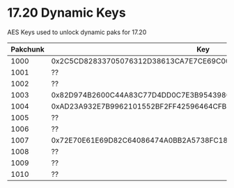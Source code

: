 # 17.20 Dynamic Keys
AES Keys used to unlock dynamic paks for 17.20

| Pakchunk          | Key                                                                   |
| ----------------- | --------------------------------------------------------------------- |
| 1000              | 0x2C5CD82833705076312D38613CA7E7CE69C00C2C026458D9C9B20BF53686064C    |
| 1001              | ??                                                                    |
| 1002              | ??                                                                    |
| 1003              | 0x82D974B2600C44A83C77D4DD0C7E3B9543980B280ACDB00F03AFC76972D6CBDE    |
| 1004              | 0xAD23A932E7B9962101552BF2FF42596464CFB0FD90780ED8C3D19D89C247B3B6    |
| 1005              | ??                                                                    |
| 1006              | ??                                                                    |
| 1007              | 0x72E70E61E69D82C64086474A0BB2A5738FC18547B44A742D176730112711071C    |
| 1008              | ??                                                                    |
| 1009              | ??                                                                    |
| 1010              | ??                                                                    |
